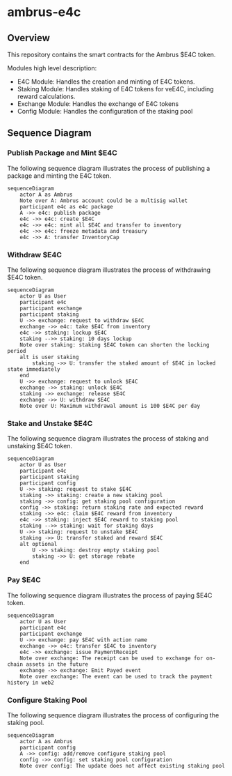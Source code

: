 # ambrus-e4c

## Overview

This repository contains the smart contracts for the Ambrus $E4C token.

Modules high level description:

- E4C Module: Handles the creation and minting of E4C tokens.
- Staking Module: Handles staking of E4C tokens for veE4C, including reward calculations.
- Exchange Module: Handles the exchange of E4C tokens
- Config Module: Handles the configuration of the staking pool

## Sequence Diagram

### Publish Package and Mint $E4C

The following sequence diagram illustrates the process of publishing a package and minting the E4C token.

```mermaid
sequenceDiagram
    actor A as Ambrus
    Note over A: Ambrus account could be a multisig wallet
    participant e4c as e4c package
    A ->> e4c: publish package
    e4c ->> e4c: create $E4C
    e4c ->> e4c: mint all $E4C and transfer to inventory
    e4c ->> e4c: freeze metadata and treasury
    e4c ->> A: transfer InventoryCap
```

### Withdraw $E4C

The following sequence diagram illustrates the process of withdrawing $E4C token.

```mermaid
sequenceDiagram
    actor U as User
    participant e4c
    participant exchange
    participant staking
    U ->> exchange: request to withdraw $E4C
    exchange ->> e4c: take $E4C from inventory
    e4c ->> staking: lockup $E4C
    staking -->> staking: 10 days lockup
    Note over staking: staking $E4C token can shorten the locking period
    alt is user staking
        staking ->> U: transfer the staked amount of $E4C in locked state immediately
    end
    U ->> exchange: request to unlock $E4C
    exchange ->> staking: unlock $E4C
    staking ->> exchange: release $E4C
    exchange ->> U: withdraw $E4C
    Note over U: Maximum withdrawal amount is 100 $E4C per day
```

### Stake and Unstake $E4C

The following sequence diagram illustrates the process of staking and unstaking $E4C token.

```mermaid
sequenceDiagram
    actor U as User
    participant e4c
    participant staking
    participant config
    U ->> staking: request to stake $E4C
    staking ->> staking: create a new staking pool
    staking ->> config: get staking pool configuration
    config ->> staking: return staking rate and expected reward
    staking ->> e4c: claim $E4C reward from inventory
    e4c ->> staking: inject $E4C reward to staking pool
    staking -->> staking: wait for staking days
    U ->> staking: request to unstake $E4C
    staking ->> U: transfer staked and reward $E4C
    alt optional
        U ->> staking: destroy empty staking pool
        staking ->> U: get storage rebate
    end
```

### Pay $E4C

The following sequence diagram illustrates the process of paying $E4C token.

```mermaid
sequenceDiagram
    actor U as User
    participant e4c
    participant exchange
    U ->> exchange: pay $E4C with action name
    exchange ->> e4c: transfer $E4C to inventory
    e4c ->> exchange: issue PaymentReceipt
    Note over exchange: The receipt can be used to exchange for on-chain assets in the future
    exchange ->> exchange: Emit Payed event
    Note over exchange: The event can be used to track the payment history in web2
```

### Configure Staking Pool

The following sequence diagram illustrates the process of configuring the staking pool.

```mermaid
sequenceDiagram
    actor A as Ambrus
    participant config
    A ->> config: add/remove configure staking pool
    config ->> config: set staking pool configuration
    Note over config: The update does not affect existing staking pool
```
